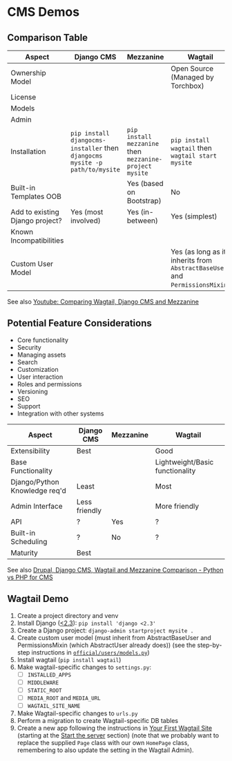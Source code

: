 CMS Demos
=========

Comparison Table
----------------

Aspect                          | Django CMS          | Mezzanine                | Wagtail
--------------------------------|---------------------|--------------------------|--------
Ownership Model                 |                     |                          | Open Source (Managed by Torchbox)
License                         |                     |                          |
Models                          |                     |                          |
Admin                           |                     |                          |
Installation | `pip install djangocms-installer` then `djangocms mysite -p path/to/mysite` | `pip install mezzanine` then `mezzanine-project mysite` | `pip install wagtail` then `wagtail start mysite`
Built-in Templates OOB          |                     | Yes (based on Bootstrap) | No
Add to existing Django project? | Yes (most involved) | Yes (in-between)         | Yes (simplest)
Known Incompatibilities         |                     |                          |
Custom User Model               |                     |                          | Yes (as long as it inherits from `AbstractBaseUser` and `PermissionsMixin`)


See also [Youtube: Comparing Wagtail, Django CMS and Mezzanine][yout01]


Potential Feature Considerations
--------------------------------

- Core functionality
- Security
- Managing assets
- Search
- Customization
- User interaction
- Roles and permissions
- Versioning
- SEO
- Support
- Integration with other systems

Aspect                          | Django CMS          | Mezzanine                | Wagtail
--------------------------------|---------------------|--------------------------|--------
Extensibility                   | Best                |                          | Good
Base Functionality              |                     |                          | Lightweight/Basic functionality
Django/Python Knowledge req'd   | Least               |                          | Most
Admin Interface                 | Less friendly       |                          | More friendly
API                             | ?                   | Yes                      | ?
Built-in Scheduling             | ?                   | No                       | ?
Maturity                        | Best                |                          | 


See also [Drupal, Django CMS, Wagtail and Mezzanine Comparison - Python vs PHP for CMS][netg01]


Wagtail Demo
------------

1. Create a project directory and venv
2. Install Django ([<2.3][wagt01]): `pip install 'django <2.3'`
3. Create a Django project: `django-admin startproject mysite .`
4. Create custom user model (must inherit from AbstractBaseUser and PermissionsMixin (which AbstractUser already does))
   (see the step-by-step instructions in [`official/users/models.py`][cmsd01])
5. Install wagtail (`pip install wagtail`)
6. Make wagtail-specific changes to `settings.py`:
   - [ ] `INSTALLED_APPS`
   - [ ] `MIDDLEWARE`
   - [ ] `STATIC_ROOT`
   - [ ] `MEDIA_ROOT` and `MEDIA_URL`
   - [ ] `WAGTAIL_SITE_NAME`
7. Make Wagtail-specific changes to `urls.py`
8. Perform a migration to create Wagtail-specific DB tables
9. Create a new app following the instructions in [Your First Wagtail Site][wagt02] (starting at 
   the [Start the server][wagt03] section) (note that we probably want to replace the supplied `Page` class with our
   own `HomePage` class, remembering to also update the setting in the Wagtail Admin).
   


[cmsd01]: https://github.com/Crossroadsman/cms_demos/blob/wagtail-official/wagtail/official/users/models.py
[netg01]: https://www.netguru.com/blog/drupal-django-cms-wagtail-mezzanine-comparison-python-php
[yout01]: https://www.youtube.com/watch?v=3UC1MNFOjEI
[wagt01]: http://docs.wagtail.io/en/v2.7.1/getting_started/integrating_into_django.html
[wagt02]: http://docs.wagtail.io/en/v2.7.1/getting_started/tutorial.html
[wagt03]: http://docs.wagtail.io/en/v2.7.1/getting_started/tutorial.html#start-the-server
